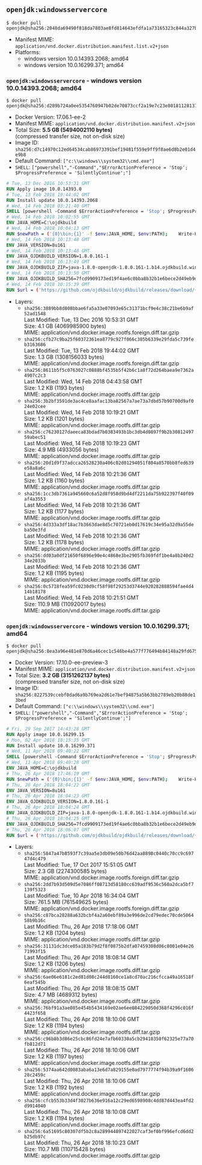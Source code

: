 ## `openjdk:windowsservercore`

```console
$ docker pull openjdk@sha256:2048da69490f818da7803ae8fd814643efdfa1a73165323c844a327b9aefbc5e
```

-	Manifest MIME: `application/vnd.docker.distribution.manifest.list.v2+json`
-	Platforms:
	-	windows version 10.0.14393.2068; amd64
	-	windows version 10.0.16299.371; amd64

### `openjdk:windowsservercore` - windows version 10.0.14393.2068; amd64

```console
$ docker pull openjdk@sha256:d289b724a0ee5354760947b02de70873ccf2a19e7c23e8018112813752f2f4a5
```

-	Docker Version: 17.06.1-ee-2
-	Manifest MIME: `application/vnd.docker.distribution.manifest.v2+json`
-	Total Size: **5.5 GB (5494002110 bytes)**  
	(compressed transfer size, not on-disk size)
-	Image ID: `sha256:d7c14970c12ed64534cab86973391bef19481f559e9ff9f8ae6d8b2e01d4e9b8`
-	Default Command: `["c:\\windows\\system32\\cmd.exe"]`
-	`SHELL`: `["powershell","-Command","$ErrorActionPreference = 'Stop'; $ProgressPreference = 'SilentlyContinue';"]`

```dockerfile
# Tue, 13 Dec 2016 10:53:31 GMT
RUN Apply image 10.0.14393.0
# Tue, 13 Feb 2018 19:44:02 GMT
RUN Install update 10.0.14393.2068
# Wed, 14 Feb 2018 03:21:40 GMT
SHELL [powershell -Command $ErrorActionPreference = 'Stop'; $ProgressPreference = 'SilentlyContinue';]
# Wed, 14 Feb 2018 10:02:55 GMT
ENV JAVA_HOME=C:\ojdkbuild
# Wed, 14 Feb 2018 10:04:13 GMT
RUN $newPath = ('{0}\bin;{1}' -f $env:JAVA_HOME, $env:PATH); 	Write-Host ('Updating PATH: {0}' -f $newPath); 	setx /M PATH $newPath;
# Wed, 14 Feb 2018 10:13:48 GMT
ENV JAVA_VERSION=8u161
# Wed, 14 Feb 2018 10:13:48 GMT
ENV JAVA_OJDKBUILD_VERSION=1.8.0.161-1
# Wed, 14 Feb 2018 10:13:49 GMT
ENV JAVA_OJDKBUILD_ZIP=java-1.8.0-openjdk-1.8.0.161-1.b14.ojdkbuild.windows.x86_64.zip
# Wed, 14 Feb 2018 10:13:50 GMT
ENV JAVA_OJDKBUILD_SHA256=7fcd9909173ed19f4ae6c0bba8b32b1e6bece2d49eb9d87271828be8121fc31b
# Wed, 14 Feb 2018 10:15:39 GMT
RUN $url = ('https://github.com/ojdkbuild/ojdkbuild/releases/download/{0}/{1}' -f $env:JAVA_OJDKBUILD_VERSION, $env:JAVA_OJDKBUILD_ZIP); 	Write-Host ('Downloading {0} ...' -f $url); 	Invoke-WebRequest -Uri $url -OutFile 'ojdkbuild.zip'; 	Write-Host ('Verifying sha256 ({0}) ...' -f $env:JAVA_OJDKBUILD_SHA256); 	if ((Get-FileHash ojdkbuild.zip -Algorithm sha256).Hash -ne $env:JAVA_OJDKBUILD_SHA256) { 		Write-Host 'FAILED!'; 		exit 1; 	}; 		Write-Host 'Expanding ...'; 	Expand-Archive ojdkbuild.zip -DestinationPath C:\; 		Write-Host 'Renaming ...'; 	Move-Item 		-Path ('C:\{0}' -f ($env:JAVA_OJDKBUILD_ZIP -Replace '.zip$', '')) 		-Destination $env:JAVA_HOME 	; 		Write-Host 'Verifying install ...'; 	Write-Host '  java -version'; java -version; 	Write-Host '  javac -version'; javac -version; 		Write-Host 'Removing ...'; 	Remove-Item ojdkbuild.zip -Force; 		Write-Host 'Complete.';
```

-	Layers:
	-	`sha256:3889bb8d808bbae6fa5a33e07093e65c31371bcf9e4c38c21be6b9af52ad1548`  
		Last Modified: Tue, 13 Dec 2016 10:53:31 GMT  
		Size: 4.1 GB (4069985900 bytes)  
		MIME: application/vnd.docker.image.rootfs.foreign.diff.tar.gzip
	-	`sha256:cfb27c9ba25f60372361ea8779c927f066c385b6339e29fda5c739feb3163686`  
		Last Modified: Tue, 13 Feb 2018 19:44:02 GMT  
		Size: 1.3 GB (1308156033 bytes)  
		MIME: application/vnd.docker.image.rootfs.foreign.diff.tar.gzip
	-	`sha256:8611b5f5c0763027c0888bf4535b5f42b6c1a8f72d264baea9e7362a4907c2c3`  
		Last Modified: Wed, 14 Feb 2018 04:43:58 GMT  
		Size: 1.2 KB (1193 bytes)  
		MIME: application/vnd.docker.image.rootfs.diff.tar.gzip
	-	`sha256:3b2bf3591de3ac4ce8aafac13ba82567a7ae73a7dbd57b90700d9af024e02cee`  
		Last Modified: Wed, 14 Feb 2018 10:19:21 GMT  
		Size: 1.2 KB (1201 bytes)  
		MIME: application/vnd.docker.image.rootfs.diff.tar.gzip
	-	`sha256:c76230127daeeca83bdad7b0383493b1bc3db4d0897f9b2b3081249759abec51`  
		Last Modified: Wed, 14 Feb 2018 10:19:23 GMT  
		Size: 4.9 MB (4933056 bytes)  
		MIME: application/vnd.docker.image.rootfs.diff.tar.gzip
	-	`sha256:20d1d9f37adcca26528230a406c02d01294051f804a8570bb8fed639e58a8a6c`  
		Last Modified: Wed, 14 Feb 2018 10:21:36 GMT  
		Size: 1.2 KB (1160 bytes)  
		MIME: application/vnd.docker.image.rootfs.diff.tar.gzip
	-	`sha256:1cc3db7361a945660c6a52d8f958d9bd4df2211da75b922397f40f09af4a3553`  
		Last Modified: Wed, 14 Feb 2018 10:21:36 GMT  
		Size: 1.2 KB (1177 bytes)  
		MIME: application/vnd.docker.image.rootfs.diff.tar.gzip
	-	`sha256:4d333a3df18ac7b3663dae8d5c70721eb0d17619c34e95a32d9a55deba50e3fd`  
		Last Modified: Wed, 14 Feb 2018 10:21:36 GMT  
		Size: 1.2 KB (1178 bytes)  
		MIME: application/vnd.docker.image.rootfs.diff.tar.gzip
	-	`sha256:dd03a0df21650f6896e90e4c4868e3be2905fb369fdf1be4a8b240d234e2033b`  
		Last Modified: Wed, 14 Feb 2018 10:21:36 GMT  
		Size: 1.2 KB (1195 bytes)  
		MIME: application/vnd.docker.image.rootfs.diff.tar.gzip
	-	`sha256:0c5718fea59fc0230d9cf58f98f29253d3744e920282888594fae4d414b18178`  
		Last Modified: Wed, 14 Feb 2018 10:21:51 GMT  
		Size: 110.9 MB (110920017 bytes)  
		MIME: application/vnd.docker.image.rootfs.diff.tar.gzip

### `openjdk:windowsservercore` - windows version 10.0.16299.371; amd64

```console
$ docker pull openjdk@sha256:8ea3a96e481e870d6a46cec1c546be4a577f776494b84148a29fd6757454a0f4
```

-	Docker Version: 17.10.0-ee-preview-3
-	Manifest MIME: `application/vnd.docker.distribution.manifest.v2+json`
-	Total Size: **3.2 GB (3151262137 bytes)**  
	(compressed transfer size, not on-disk size)
-	Image ID: `sha256:8227539ccebf0dad6a9b769ea2d61e7bef94875a5b63bb2789eb20b88de13bed`
-	Default Command: `["c:\\windows\\system32\\cmd.exe"]`
-	`SHELL`: `["powershell","-Command","$ErrorActionPreference = 'Stop'; $ProgressPreference = 'SilentlyContinue';"]`

```dockerfile
# Fri, 29 Sep 2017 14:43:28 GMT
RUN Apply image 10.0.16299.15
# Mon, 02 Apr 2018 18:15:35 GMT
RUN Install update 10.0.16299.371
# Wed, 11 Apr 2018 09:40:22 GMT
SHELL [powershell -Command $ErrorActionPreference = 'Stop'; $ProgressPreference = 'SilentlyContinue';]
# Wed, 11 Apr 2018 09:40:28 GMT
ENV JAVA_HOME=C:\ojdkbuild
# Thu, 26 Apr 2018 17:46:19 GMT
RUN $newPath = ('{0}\bin;{1}' -f $env:JAVA_HOME, $env:PATH); 	Write-Host ('Updating PATH: {0}' -f $newPath); 	setx /M PATH $newPath;
# Thu, 26 Apr 2018 18:04:22 GMT
ENV JAVA_VERSION=8u161
# Thu, 26 Apr 2018 18:04:23 GMT
ENV JAVA_OJDKBUILD_VERSION=1.8.0.161-1
# Thu, 26 Apr 2018 18:04:24 GMT
ENV JAVA_OJDKBUILD_ZIP=java-1.8.0-openjdk-1.8.0.161-1.b14.ojdkbuild.windows.x86_64.zip
# Thu, 26 Apr 2018 18:04:25 GMT
ENV JAVA_OJDKBUILD_SHA256=7fcd9909173ed19f4ae6c0bba8b32b1e6bece2d49eb9d87271828be8121fc31b
# Thu, 26 Apr 2018 18:06:07 GMT
RUN $url = ('https://github.com/ojdkbuild/ojdkbuild/releases/download/{0}/{1}' -f $env:JAVA_OJDKBUILD_VERSION, $env:JAVA_OJDKBUILD_ZIP); 	Write-Host ('Downloading {0} ...' -f $url); 	[Net.ServicePointManager]::SecurityProtocol = [Net.SecurityProtocolType]::Tls12; 	Invoke-WebRequest -Uri $url -OutFile 'ojdkbuild.zip'; 	Write-Host ('Verifying sha256 ({0}) ...' -f $env:JAVA_OJDKBUILD_SHA256); 	if ((Get-FileHash ojdkbuild.zip -Algorithm sha256).Hash -ne $env:JAVA_OJDKBUILD_SHA256) { 		Write-Host 'FAILED!'; 		exit 1; 	}; 		Write-Host 'Expanding ...'; 	Expand-Archive ojdkbuild.zip -DestinationPath C:\; 		Write-Host 'Renaming ...'; 	Move-Item 		-Path ('C:\{0}' -f ($env:JAVA_OJDKBUILD_ZIP -Replace '.zip$', '')) 		-Destination $env:JAVA_HOME 	; 		Write-Host 'Verifying install ...'; 	Write-Host '  java -version'; java -version; 	Write-Host '  javac -version'; javac -version; 		Write-Host 'Removing ...'; 	Remove-Item ojdkbuild.zip -Force; 		Write-Host 'Complete.';
```

-	Layers:
	-	`sha256:5847a47b8593f7c39aa5e3db09e50b76d42aa8898c0440c70cc9c69747d4c479`  
		Last Modified: Tue, 17 Oct 2017 15:51:05 GMT  
		Size: 2.3 GB (2274300585 bytes)  
		MIME: application/vnd.docker.image.rootfs.foreign.diff.tar.gzip
	-	`sha256:2dd7b93d509d5e7086ff08713d58180cc639adf9536c560a2dca5bf7139f5323`  
		Last Modified: Tue, 10 Apr 2018 16:34:04 GMT  
		Size: 761.5 MB (761549625 bytes)  
		MIME: application/vnd.docker.image.rootfs.foreign.diff.tar.gzip
	-	`sha256:c87bca28288a632bcbf4a2a60ebf89a3e996de2cd79edec70cde506458b9b16c`  
		Last Modified: Thu, 26 Apr 2018 17:18:06 GMT  
		Size: 1.2 KB (1204 bytes)  
		MIME: application/vnd.docker.image.rootfs.diff.tar.gzip
	-	`sha256:31131dc3dce05a183b79d2f8f0875b2dfa07459308d06c8001e04e2671993f15`  
		Last Modified: Thu, 26 Apr 2018 18:08:14 GMT  
		Size: 1.2 KB (1206 bytes)  
		MIME: application/vnd.docker.image.rootfs.diff.tar.gzip
	-	`sha256:6ae06e6181c2ed81d08c244d8160ce1a8cd70ac216cfcca49a16518f6eaf545b`  
		Last Modified: Thu, 26 Apr 2018 18:08:15 GMT  
		Size: 4.7 MB (4689312 bytes)  
		MIME: application/vnd.docker.image.rootfs.diff.tar.gzip
	-	`sha256:76bf91a3ae085e454b5434169e02ae6ee084229050d368f4296c016f4423f658`  
		Last Modified: Thu, 26 Apr 2018 18:10:06 GMT  
		Size: 1.2 KB (1194 bytes)  
		MIME: application/vnd.docker.image.rootfs.diff.tar.gzip
	-	`sha256:c96b8b3d86e25cbc86fd24e7afb60330a5cb29410350f62325e77a70fb812d71`  
		Last Modified: Thu, 26 Apr 2018 18:10:06 GMT  
		Size: 1.2 KB (1197 bytes)  
		MIME: application/vnd.docker.image.rootfs.diff.tar.gzip
	-	`sha256:5374aa642d0083aba6a13e6d7a829155e0ad7977774f94b39a9f160628c2459c`  
		Last Modified: Thu, 26 Apr 2018 18:10:06 GMT  
		Size: 1.2 KB (1192 bytes)  
		MIME: application/vnd.docker.image.rootfs.diff.tar.gzip
	-	`sha256:cfcb553b33d4f3027b636e916a12c29ed6598908c4dd87d443ea4fd2d9914040`  
		Last Modified: Thu, 26 Apr 2018 18:10:08 GMT  
		Size: 1.2 KB (1194 bytes)  
		MIME: application/vnd.docker.image.rootfs.diff.tar.gzip
	-	`sha256:6a51695c80307df5b2c8a289944897422027caf3ef0bf996efcd6dd2b25db97c`  
		Last Modified: Thu, 26 Apr 2018 18:10:23 GMT  
		Size: 110.7 MB (110715428 bytes)  
		MIME: application/vnd.docker.image.rootfs.diff.tar.gzip
